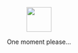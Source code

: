<p align="center">
  <img 
    width="56"
    height="56"
    src="https://github.githubassets.com/images/mona-loading-dark.gif"
  >
</p>
<p align="center">One moment please...</p>

<br />
